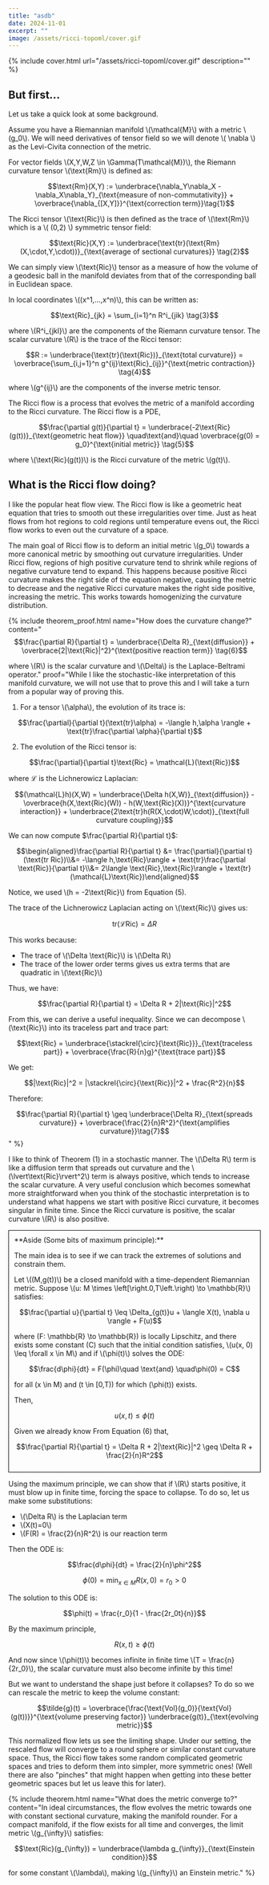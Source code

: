 ```yaml
---
title: "asdb"
date: 2024-11-01
excerpt: ""
image: /assets/ricci-topoml/cover.gif
---
```


{% include cover.html url="/assets/ricci-topoml/cover.gif" description="" %}

## But first...

Let us take a quick look at some background.

Assume you have a Riemannian manifold \\(\mathcal{M}\\) with a metric \\(g_0\\). We will need derivatives of tensor field so we will denote \\( \nabla \\) as the Levi-Civita connection of the metric.

For vector fields \\(X,Y,W,Z \in \Gamma(T\mathcal{M})\\), the Riemann curvature tensor \\(\text{Rm}\\) is defined as:

$$\text{Rm}(X,Y) := \underbrace{\nabla_Y\nabla_X - \nabla_X\nabla_Y}_{\text{measure of non-commutativity}} + \overbrace{\nabla_{[X,Y]}}^{\text{correction term}}\tag{1}$$

The Ricci tensor \\(\text{Ric}\\) is then defined as the trace of \\(\text{Rm}\\) which is a \\( (0,2) \\) symmetric tensor field:

$$\text{Ric}(X,Y) := \underbrace{\text{tr}(\text{Rm}(X,\cdot,Y,\cdot))}_{\text{average of sectional curvatures}} \tag{2}$$

We can simply view \\(\text{Ric}\\) tensor as a measure of how the volume of a geodesic ball in the manifold deviates from that of the corresponding ball in Euclidean space.

In local coordinates \\((x^1,...,x^n)\\), this can be written as:

$$\text{Ric}_{jk} = \sum_{i=1}^n R^i_{jik} \tag{3}$$

where \\(R^i_{jkl}\\) are the components of the Riemann curvature tensor.
The scalar curvature \\(R\\) is the trace of the Ricci tensor:

$$R := \underbrace{\text{tr}(\text{Ric})}_{\text{total curvature}} = \overbrace{\sum_{i,j=1}^n g^{ij}\text{Ric}_{ij}}^{\text{metric contraction}} \tag{4}$$

where \\(g^{ij}\\) are the components of the inverse metric tensor.

The Ricci flow is a process that evolves the metric of a manifold according to the Ricci curvature. The Ricci flow is a PDE,

$$\frac{\partial g(t)}{\partial t} = \underbrace{-2\text{Ric}(g(t))}_{\text{geometric heat flow}} \quad\text{and}\quad \overbrace{g(0) = g_0}^{\text{initial metric}} \tag{5}$$

where \\(\text{Ric}(g(t))\\) is the Ricci curvature of the metric \\(g(t)\\).

## What is the Ricci flow doing?

I like the popular heat flow view. The Ricci flow is like a geometric heat equation that tries to smooth out these irregularities over time. Just as heat flows from hot regions to cold regions until temperature evens out, the Ricci flow works to even out the curvature of a space.

The main goal of Ricci flow is to deform an initial metric \\(g_0\\) towards a more canonical metric by smoothing out curvature irregularities. Under Ricci flow, regions of high positive curvature tend to shrink while regions of negative curvature tend to expand. This happens because positive Ricci curvature makes the right side of the equation negative, causing the metric to decrease and the negative Ricci curvature makes the right side positive, increasing the metric. This works towards homogenizing the curvature distribution.

{% include theorem_proof.html name="How does the curvature change?" content="$$\frac{\partial R}{\partial t} = \underbrace{\Delta R}_{\text{diffusion}} + \overbrace{2|\text{Ric}|^2}^{\text{positive reaction term}} \tag{6}$$

where \\(R\\) is the scalar curvature and \\(\Delta\\) is the Laplace-Beltrami operator."
proof="While I like the stochastic-like interpretation of this manifold curvature, we will not use that to prove this and I will take a turn from a popular way of proving this.

1) For a tensor \\(\alpha\\), the evolution of its trace is:

$$\frac{\partial}{\partial t}(\text{tr}\alpha) = -\langle h,\alpha \rangle + \text{tr}\frac{\partial \alpha}{\partial t}$$

2) The evolution of the Ricci tensor is:

$$\frac{\partial}{\partial t}\text{Ric} = \mathcal{L}(\text{Ric})$$

where $\mathcal{L}$ is the Lichnerowicz Laplacian:

$$(\mathcal{L}h)(X,W) = \underbrace{\Delta h(X,W)}_{\text{diffusion}} - \overbrace{h(X,\text{Ric}(W)) - h(W,\text{Ric}(X))}^{\text{curvature interaction}} + \underbrace{2\text{tr}h(R(X,\cdot)W,\cdot)}_{\text{full curvature coupling}}$$

We can now compute $\frac{\partial R}{\partial t}$:

$$\begin{aligned}\frac{\partial R}{\partial t} &= \frac{\partial}{\partial t}(\text{tr Ric})\\&= -\langle h,\text{Ric}\rangle + \text{tr}\frac{\partial \text{Ric}}{\partial t}\\&= 2\langle \text{Ric},\text{Ric}\rangle + \text{tr}(\mathcal{L}\text{Ric})\end{aligned}$$

Notice, we used \\(h = -2\text{Ric}\\) from Equation (5).

The trace of the Lichnerowicz Laplacian acting on \\(\text{Ric}\\) gives us:

$$\text{tr}(\mathcal{L}\text{Ric}) = \Delta R$$

This works because:

- The trace of \\(\Delta \text{Ric}\\) is \\(\Delta R\\)
- The trace of the lower order terms gives us extra terms that are quadratic in \\(\text{Ric}\\)

Thus, we have:

$$\frac{\partial R}{\partial t} = \Delta R + 2|\text{Ric}|^2$$

From this, we can derive a useful inequality. Since we can decompose \\(\text{Ric}\\) into its traceless part and trace part:

$$\text{Ric} = \underbrace{\stackrel{\circ}{\text{Ric}}}_{\text{traceless part}} + \overbrace{\frac{R}{n}g}^{\text{trace part}}$$

We get:

$$|\text{Ric}|^2 = |\stackrel{\circ}{\text{Ric}}|^2 + \frac{R^2}{n}$$

Therefore:

$$\frac{\partial R}{\partial t} \geq \underbrace{\Delta R}_{\text{spreads curvature}} + \overbrace{\frac{2}{n}R^2}^{\text{amplifies curvature}}\tag{7}$$" %}

I like to think of Theorem (1) in a stochastic manner. The \\(\Delta R\\) term is like a diffusion term that spreads out curvature and the \\(\lvert\text{Ric}\rvert^2\\) term is always positive, which tends to increase the scalar curvature. A very useful conclusion which becomes somewhat more straightforward when you think of the stochastic interpretation is to understand what happens we start with positive Ricci curvature, it becomes singular in finite time. Since the Ricci curvature is positive, the scalar curvature \\(R\\) is also positive.

<div style="padding: 0.75em; border: 1px solid black;" markdown="1">
**Aside (Some bits of maximum principle):**

The main idea is to see if we can track the extremes of solutions and constrain them.

Let \\((M,g(t))\\) be a closed manifold with a time-dependent Riemannian metric. Suppose \\(u: M \times \left[\right.0,T\left.\right) \to \mathbb{R}\\) satisfies:

$$\frac{\partial u}{\partial t} \leq \Delta_{g(t)}u + \langle X(t), \nabla u \rangle + F(u)$$

where \(F: \mathbb{R} \to \mathbb{R}\) is locally Lipschitz, and there exists some constant \(C\) such that the initial condition satisfies, \\(u(x, 0) \leq \forall x \in M\\) and if \\(\phi(t)\\) solves the ODE:

$$\frac{d\phi}{dt} = F(\phi)\quad \text{and} \quad\phi(0) = C$$

for all \(x \in M\) and \(t \in [0,T)\) for which \(\phi(t)\) exists.

Then,

$$u(x,t) \leq \phi(t)$$

Given we already know From Equation (6) that,

$$\frac{\partial R}{\partial t} = \Delta R + 2|\text{Ric}|^2 \geq \Delta R + \frac{2}{n}R^2$$

</div>

Using the maximum principle, we can show that if \\(R\\) starts positive, it must blow up in finite time, forcing the space to collapse. To do so, let us make some substitutions:

- \\(\Delta R\\) is the Laplacian term
- \\(X(t)=0\\)
- \\(F(R) = \frac{2}{n}R^2\\) is our reaction term

Then the ODE is:
   
$$\frac{d\phi}{dt} = \frac{2}{n}\phi^2$$

$$\phi(0) = \min_{x \in M} R(x,0) = r_0 > 0$$

The solution to this ODE is:

$$\phi(t) = \frac{r_0}{1 - \frac{2r_0t}{n}}$$

By the maximum principle, 
   
$$R(x,t) \geq \phi(t)$$

And now since \\(\phi(t)\\) becomes infinite in finite time \\(T = \frac{n}{2r_0}\\), the scalar curvature must also become infinite by this time!

But we want to understand the shape just before it collapses? To do so we can rescale the metric to keep the volume constant:

$$\tilde{g}(t) = \overbrace{\frac{\text{Vol}(g_0)}{\text{Vol}(g(t))}}^{\text{volume preserving factor}} \underbrace{g(t)}_{\text{evolving metric}}$$

This normalized flow lets us see the limiting shape. Under our setting, the rescaled flow will converge to a round sphere or similar constant curvature space. Thus, the Ricci flow takes some random complicated geometric spaces and tries to deform them into simpler, more symmetric ones! (Well there are also "pinches" that might happen when getting into these better geometric spaces but let us leave this for later).

{% include theorem.html name="What does the metric converge to?" content="In ideal circumstances, the flow evolves the metric towards one with constant sectional curvature, making the manifold rounder. For a compact manifold, if the flow exists for all time and converges, the limit metric \\(g_{\infty}\\) satisfies:

$$\text{Ric}(g_{\infty}) = \underbrace{\lambda g_{\infty}}_{\text{Einstein condition}}$$

for some constant \\(\lambda\\), making \\(g_{\infty}\\) an Einstein metric." %}